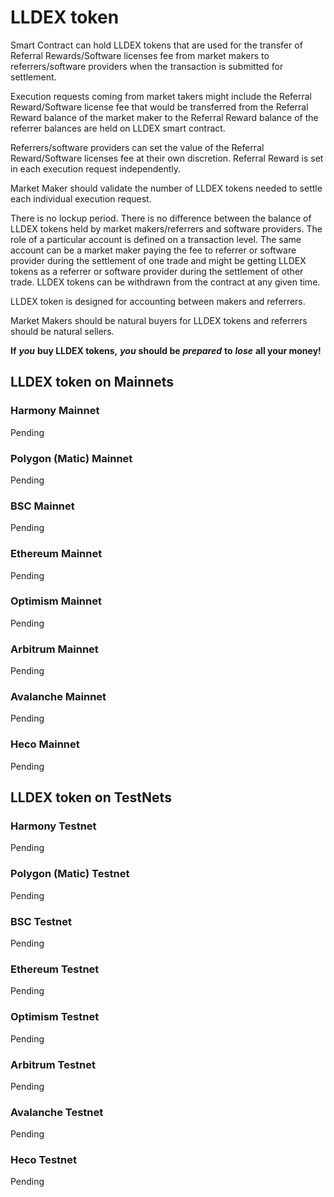 # LLDEX token

Smart Contract can hold LLDEX tokens that are used for the transfer of Referral Rewards/Software licenses fee from market makers to referrers/software providers when the transaction is submitted for settlement. 

Execution requests coming from market takers might include the Referral Reward/Software license fee that would be transferred from the Referral Reward balance of the market maker to the Referral Reward balance of the referrer balances are held on LLDEX smart contract.

Referrers/software providers can set the value of the Referral Reward/Software licenses fee at their own discretion. Referral Reward is set in each execution request independently.

Market Maker should validate the number of LLDEX tokens needed to settle each individual execution request.

There is no lockup period. There is no difference between the balance of LLDEX tokens held by market makers/referrers and software providers. The role of a particular account is defined on a transaction level. The same account can be a market maker paying the fee to referrer or software provider during the settlement of one trade and might be getting LLDEX tokens as a referrer or software provider during the settlement of other trade. LLDEX tokens can be withdrawn from the contract at any given time.

LLDEX token is designed for accounting between makers and referrers.

Market Makers should be natural buyers for LLDEX tokens and referrers should be natural sellers.

**If** _**you**_ **buy LLDEX tokens,** _**you**_ **should be** _**prepared**_ **to** _**lose**_ **all your money!**

## LLDEX token on Mainnets

### Harmony Mainnet

Pending

### Polygon \(Matic\) Mainnet

Pending

### BSC Mainnet

Pending

### Ethereum Mainnet

Pending

### Optimism Mainnet

Pending

### Arbitrum Mainnet

Pending

### Avalanche Mainnet

Pending

### Heco Mainnet

Pending

## LLDEX token on TestNets

### Harmony Testnet

Pending

### Polygon \(Matic\) Testnet

Pending

### BSC Testnet

Pending

### Ethereum Testnet

Pending

### Optimism Testnet

Pending

### Arbitrum Testnet

Pending

### Avalanche Testnet

Pending

### Heco Testnet

Pending

